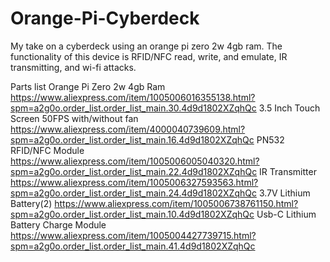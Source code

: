 # Orange-Pi-Cyberdeck
My take on a cyberdeck using an orange pi zero 2w 4gb ram. The functionality of this device is RFID/NFC read, write, and emulate, IR transmitting, and wi-fi attacks.


Parts list
  Orange Pi Zero 2w 4gb Ram
    https://www.aliexpress.com/item/1005006016355138.html?spm=a2g0o.order_list.order_list_main.30.4d9d1802XZqhQc
  3.5 Inch Touch Screen 50FPS with/without fan
    https://www.aliexpress.com/item/4000040739609.html?spm=a2g0o.order_list.order_list_main.16.4d9d1802XZqhQc
  PN532 RFID/NFC Module
    https://www.aliexpress.com/item/1005006005040320.html?spm=a2g0o.order_list.order_list_main.22.4d9d1802XZqhQc
  IR Transmitter
    https://www.aliexpress.com/item/1005006327593563.html?spm=a2g0o.order_list.order_list_main.24.4d9d1802XZqhQc
  3.7V Lithium Battery(2)
    https://www.aliexpress.com/item/1005006738761150.html?spm=a2g0o.order_list.order_list_main.10.4d9d1802XZqhQc 
  Usb-C Lithium Battery Charge Module
    https://www.aliexpress.com/item/1005004427739715.html?spm=a2g0o.order_list.order_list_main.41.4d9d1802XZqhQc
